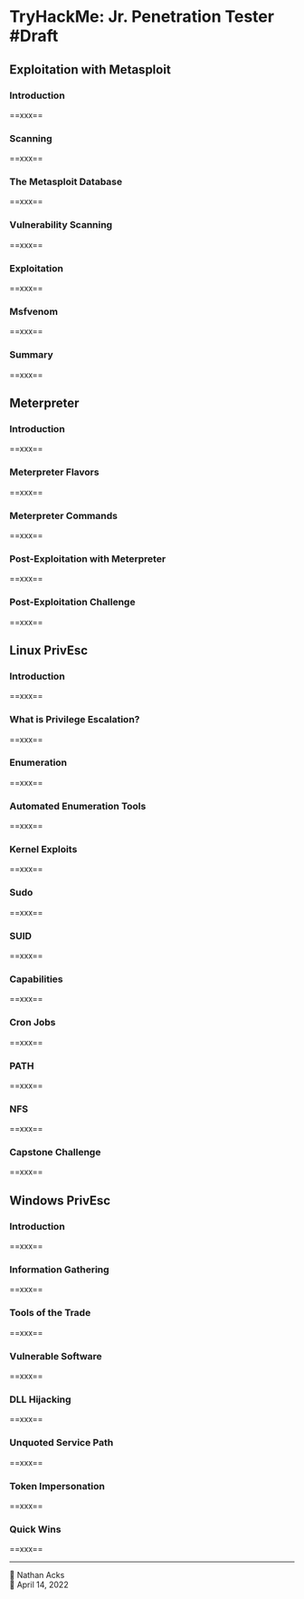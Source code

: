 # TryHackMe: Jr. Penetration Tester #Draft

## Exploitation with Metasploit

### Introduction

==xxx==

### Scanning

==xxx==

### The Metasploit Database

==xxx==

### Vulnerability Scanning

==xxx==

### Exploitation

==xxx==

### Msfvenom

==xxx==

### Summary

==xxx==

## Meterpreter

### Introduction

==xxx==

### Meterpreter Flavors

==xxx==

### Meterpreter Commands

==xxx==

### Post-Exploitation with Meterpreter

==xxx==

### Post-Exploitation Challenge

==xxx==

## Linux PrivEsc

### Introduction

==xxx==

### What is Privilege Escalation?

==xxx==

### Enumeration

==xxx==

### Automated Enumeration Tools

==xxx==

### Kernel Exploits

==xxx==

### Sudo

==xxx==

### SUID

==xxx==

### Capabilities

==xxx==

### Cron Jobs

==xxx==

### PATH

==xxx==

### NFS

==xxx==

### Capstone Challenge

==xxx==

## Windows PrivEsc

### Introduction

==xxx==

### Information Gathering

==xxx==

### Tools of the Trade

==xxx==

### Vulnerable Software

==xxx==

### DLL Hijacking

==xxx==

### Unquoted Service Path

==xxx==

### Token Impersonation

==xxx==

### Quick Wins

==xxx==

- - - -

<span aria-hidden="true">👤</span> Nathan Acks  
<span aria-hidden="true">📅</span> April 14, 2022
